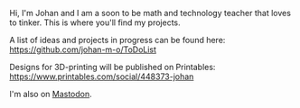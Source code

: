 Hi, I'm Johan and I am a soon to be math and technology teacher that loves to tinker. This is where you'll find my projects.

A list of ideas and projects in progress can be found here:  
https://github.com/johan-m-o/ToDoList

Designs for 3D-printing will be published on Printables:
https://www.printables.com/social/448373-johan

I'm also on <a rel="me" href="https://mastodon.nu/@johan_m_o">Mastodon</a>.
